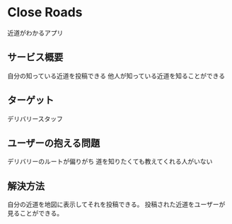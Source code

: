 # Close Roads
近道がわかるアプリ

## サービス概要
自分の知っている近道を投稿できる
他人が知っている近道を知ることができる

## ターゲット
デリバリースタッフ

## ユーザーの抱える問題
デリバリーのルートが偏りがち
道を知りたくても教えてくれる人がいない

## 解決方法
自分の近道を地図に表示してそれを投稿できる。
投稿された近道をユーザーが見ることができる。